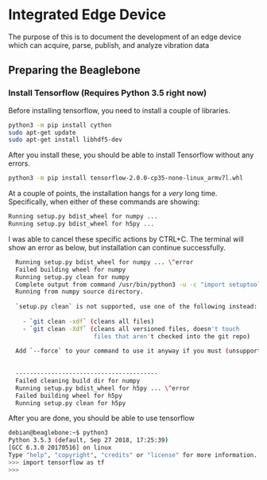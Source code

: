 # Integrated Edge Device

The purpose of this is to document the development of an edge device which can acquire, parse, publish, and analyze vibration data 

## Preparing the Beaglebone


### Install Tensorflow (Requires Python 3.5 right now)

Before installing tensorflow, you need to install a couple of libraries.

```bash
python3 -m pip install cython
sudo apt-get update
sudo apt-get install libhdf5-dev
```

After you install these, you should be able to install Tensorflow without any errors. 

```bash
python3 -m pip install tensorflow-2.0.0-cp35-none-linux_armv7l.whl
```

At a couple of points, the installation hangs for a _very_ long time. Specifically, when either of these commands are showing:

```bash
Running setup.py bdist_wheel for numpy ...
Running setup.py bdist_wheel for h5py ...
```

I was able to cancel these specific actions by CTRL+C. The terminal will show an error as below, but installation can continue successfully.

```bash
  Running setup.py bdist_wheel for numpy ... \^error
  Failed building wheel for numpy
  Running setup.py clean for numpy
  Complete output from command /usr/bin/python3 -u -c "import setuptools, tokenize;__file__='/tmp/pip-build-8cbq0qnv/numpy/setup.py';f=getattr(tokenize, 'open', open)(__file__);code=f.read().replace('\r\n', '\n');f.close();exec(compile(code, __file__, 'exec'))" clean --all:
  Running from numpy source directory.
  
  `setup.py clean` is not supported, use one of the following instead:
  
    - `git clean -xdf` (cleans all files)
    - `git clean -Xdf` (cleans all versioned files, doesn't touch
                        files that aren't checked into the git repo)
  
  Add `--force` to your command to use it anyway if you must (unsupported).
  
  
  ----------------------------------------
  Failed cleaning build dir for numpy
  Running setup.py bdist_wheel for h5py ... \^error
  Failed building wheel for h5py
  Running setup.py clean for h5py
```

After you are done, you should be able to use tensorflow

```bash
debian@beaglebone:~$ python3
Python 3.5.3 (default, Sep 27 2018, 17:25:39) 
[GCC 6.3.0 20170516] on linux
Type "help", "copyright", "credits" or "license" for more information.
>>> import tensorflow as tf
>>> 
```

